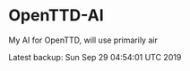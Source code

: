 # OpenTTD-AI
My AI for OpenTTD, will use primarily air

Latest backup: Sun Sep 29 04:54:01 UTC 2019
